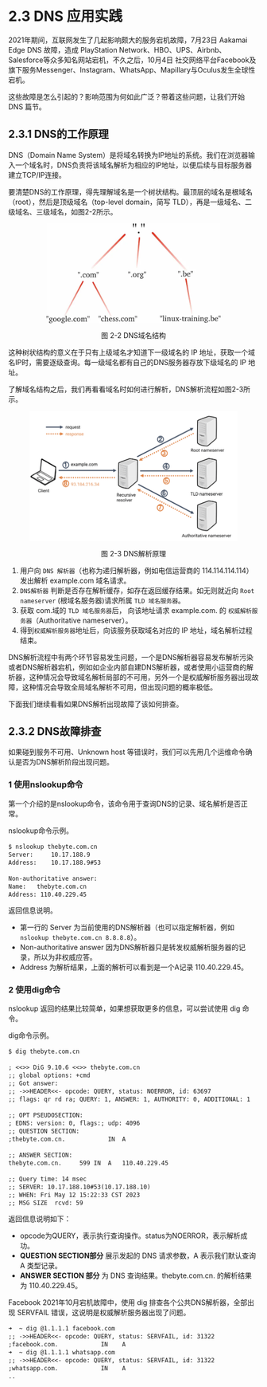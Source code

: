 # 2.3 DNS 应用实践

2021年期间，互联网发生了几起影响颇大的服务宕机故障，7月23日 Aakamai Edge DNS 故障，造成 PlayStation Network、HBO、UPS、Airbnb、Salesforce等众多知名网站宕机，不久之后，10月4日 社交网络平台Facebook及旗下服务Messenger、Instagram、WhatsApp、Mapillary与Oculus发生全球性宕机。

这些故障是怎么引起的？影响范围为何如此广泛？带着这些问题，让我们开始 DNS 篇节。

## 2.3.1 DNS的工作原理

DNS（Domain Name System）是将域名转换为IP地址的系统。我们在浏览器输入一个域名时，DNS负责将该域名解析为相应的IP地址，以便后续与目标服务器建立TCP/IP连接。

要清楚DNS的工作原理，得先理解域名是一个树状结构。最顶层的域名是根域名（root），然后是顶级域名（top-level domain，简写 TLD），再是一级域名、二级域名、三级域名，如图2-2所示。

<div  align="center">
	<img src="../assets/dns-tree.webp" width = "350"  align=center />
	<p>图 2-2 DNS域名结构</p>
</div>

这种树状结构的意义在于只有上级域名才知道下一级域名的 IP 地址，获取一个域名IP时，需要逐级查询。每一级域名都有自己的DNS服务器存放下级域名的 IP 地址。

了解域名结构之后，我们再看看域名时如何进行解析，DNS解析流程如图2-3所示。

<div  align="center">
	<img src="../assets/dns-example.png" width = "420"  align=center />
	<p>图 2-3 DNS解析原理</p>
</div>


1. 用户向 `DNS 解析器`（也称为递归解析器，例如电信运营商的 114.114.114.114）发出解析 example.com 域名请求。
2. `DNS解析器` 判断是否存在解析缓存，如存在返回缓存结果。如无则就近向 `Root nameserver` (根域名服务器)请求所属 `TLD 域名服务器`。
3. 获取 com.域的 `TLD 域名服务器`后， 向该地址请求 example.com. 的 `权威解析服务器`（Authoritative nameserver）。
4. 得到`权威解析服务器`地址后，向该服务获取域名对应的 IP 地址，域名解析过程结束。 

DNS解析流程中有两个环节容易发生问题，一个是DNS解析器容易发布解析污染或者DNS解析器宕机，例如如企业内部自建DNS解析器，或者使用小运营商的解析器，这种情况会导致域名解析局部的不可用，另外一个是权威解析服务器出现故障，这种情况会导致全局域名解析不可用，但出现问题的概率极低。

下面我们继续看看如果DNS解析出现故障了该如何排查。

## 2.3.2 DNS故障排查

如果碰到服务不可用、Unknown host 等错误时，我们可以先用几个运维命令确认是否为DNS解析阶段出现问题。

### 1 使用nslookup命令

第一个介绍的是nslookup命令，该命令用于查询DNS的记录、域名解析是否正常。

nslookup命令示例。
```
$ nslookup thebyte.com.cn        
Server:		10.17.188.9
Address:	10.17.188.9#53

Non-authoritative answer:
Name:	thebyte.com.cn
Address: 110.40.229.45
```
返回信息说明。

- 第一行的 Server 为当前使用的DNS解析器（也可以指定解析器，例如 `nslookup thebyte.com.cn 8.8.8.8`）。
- Non-authoritative answer 因为DNS解析器只是转发权威解析服务器的记录，所以为非权威应答。
- Address 为解析结果，上面的解析可以看到是一个A记录 110.40.229.45。

### 2 使用dig命令

nslookup 返回的结果比较简单，如果想获取更多的信息，可以尝试使用 dig 命令。

dig命令示例。
```
$ dig thebyte.com.cn

; <<>> DiG 9.10.6 <<>> thebyte.com.cn
;; global options: +cmd
;; Got answer:
;; ->>HEADER<<- opcode: QUERY, status: NOERROR, id: 63697
;; flags: qr rd ra; QUERY: 1, ANSWER: 1, AUTHORITY: 0, ADDITIONAL: 1

;; OPT PSEUDOSECTION:
; EDNS: version: 0, flags:; udp: 4096
;; QUESTION SECTION:
;thebyte.com.cn.			IN	A

;; ANSWER SECTION:
thebyte.com.cn.		599	IN	A	110.40.229.45

;; Query time: 14 msec
;; SERVER: 10.17.188.10#53(10.17.188.10)
;; WHEN: Fri May 12 15:22:33 CST 2023
;; MSG SIZE  rcvd: 59
```

返回信息说明如下：

- opcode为QUERY，表示执行查询操作。status为NOERROR，表示解析成功。
- **QUESTION SECTION部分** 展示发起的 DNS 请求参数，A 表示我们默认查询 A 类型记录。
- **ANSWER SECTION 部分** 为 DNS 查询结果。thebyte.com.cn. 的解析结果为  110.40.229.45。

Facebook 2021年10月宕机故障中，使用 dig 排查各个公共DNS解析器，全部出现 SERVFAIL 错误，这说明是权威解析服务器出现了问题。
```
➜  ~ dig @1.1.1.1 facebook.com
;; ->>HEADER<<- opcode: QUERY, status: SERVFAIL, id: 31322
;facebook.com.            IN    A
➜  ~ dig @1.1.1.1 whatsapp.com
;; ->>HEADER<<- opcode: QUERY, status: SERVFAIL, id: 31322
;whatsapp.com.            IN    A
..
```